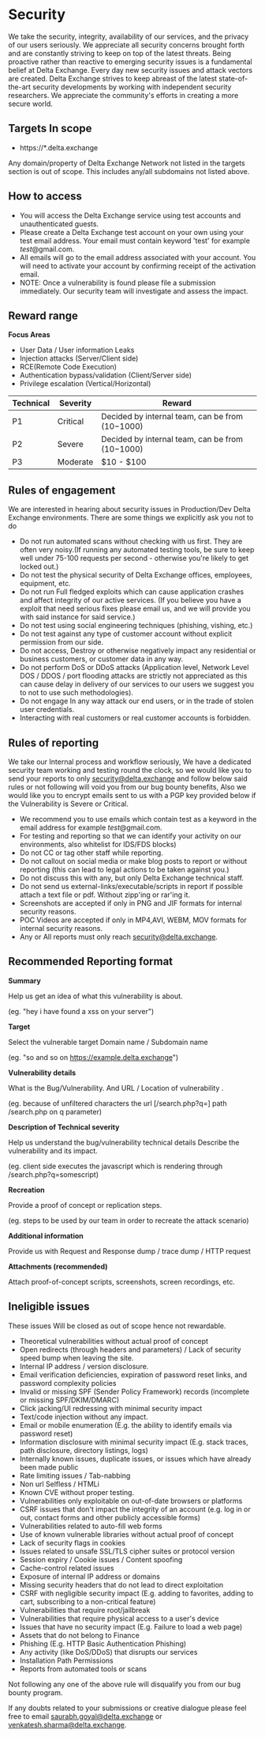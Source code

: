 # Security
We take the security, integrity, availability of our services, and the privacy of our users seriously. We appreciate all security concerns brought forth and are constantly striving to keep on top of the latest threats. Being proactive rather than reactive to emerging security issues is a fundamental belief at Delta Exchange. Every day new security issues and attack vectors are created. Delta Exchange strives to keep abreast of the latest state-of-the-art security developments by working with independent security researchers. We appreciate the community's efforts in creating a more secure world.


## Targets In scope
- https://*.delta.exchange

Any domain/property of Delta Exchange Network not listed in the targets section is out of scope. This includes any/all subdomains not listed above.

## How to access
- You will access the Delta Exchange service using test accounts and unauthenticated guests.
- Please create a Delta Exchange test account on your own using your test email address. Your email must contain keyword 'test' for example *test*@gmail.com. 
- All emails will go to the email address associated with your account. You will need to activate your account by confirming receipt of the activation email.
- NOTE: Once a vulnerability is found please file a submission immediately. Our security team will investigate and assess the impact.

## Reward range
<b>Focus Areas</b>

- User Data / User information Leaks
- Injection attacks (Server/Client side)
- RCE(Remote Code Execution)
- Authentication bypass/validation (Client/Server side)
- Privilege escalation (Vertical/Horizontal)
 

| Technical  | Severity  | Reward |
|---|---|---|
| P1  | Critical  | Decided by internal team, can be from ($10-$1000)  |
| P2  | Severe  | Decided by internal team, can be from ($10-$1000)  |
| P3  | Moderate  |  $10 - $100 |

## Rules of engagement
We are interested in hearing about security issues in Production/Dev Delta Exchange environments. 
There are some things we explicitly ask you not to do

- Do not run automated scans without checking with us first. They are often very noisy.(If running any automated testing tools, be sure to keep well under 75-100 requests per second - otherwise you're likely to get locked out.)
- Do not test the physical security of Delta Exchange offices, employees, equipment, etc.
- Do not run Full fledged exploits which can cause application crashes and affect integrity of our active services. (If you believe you have a exploit that need serious fixes please email us, and we will provide you with said instance for said service.)
- Do not test using social engineering techniques (phishing, vishing, etc.)
- Do not test against any type of customer account without explicit permission from our side.
- Do not access, Destroy or otherwise negatively impact any residential or business customers, or customer data in any way. 
- Do not perform DoS or DDoS attacks (Application level, Network Level DOS / DDOS / port flooding attacks are strictly not appreciated as this can cause delay in delivery of our services to our users we suggest you to not to use such methodologies).
- Do not engage In any way attack our end users, or in the trade of stolen user credentials.
- Interacting with real customers or real customer accounts is forbidden.

## Rules of reporting
We take our Internal process and workflow seriously, We have a dedicated security team working and testing round the clock, so we would like you to send your reports to only security@delta.exchange and follow below said rules or not following will void you from our bug bounty benefits, Also we would like you to encrypt emails sent to us with a PGP key provided below if the Vulnerability is Severe or Critical.

- We recommend you to use emails which contain test as a keyword in the email address for example *test*@gmail.com.
- For testing and reporting so that we can identify your activity on our environments, also whitelist for IDS/FDS blocks)
- Do not CC or tag other staff while reporting.
- Do not callout on social media or make blog posts to report or without reporting (this can lead to legal actions to be taken against you.)
- Do not discuss this with any, but only Delta Exchange technical staff.
- Do not send us external-links/executable/scripts in report if possible attach a text file or pdf. Without zipp'ing or rar'ing it.
- Screenshots are accepted if only in PNG and JIF formats for internal security reasons.
- POC Videos are accepted if only in MP4,AVI, WEBM, MOV formats for internal security reasons.
- Any or All reports must only reach security@delta.exchange.


## Recommended Reporting format
<b>Summary</b>

Help us get an idea of what this vulnerability is about.

(eg. "hey i have found a xss on your server")

<b>Target</b>

Select the vulnerable target Domain name / Subdomain name

(eg. "so and so on https://example.delta.exchange")

<b>Vulnerability details</b>

What is the Bug/Vulnerability. And URL / Location of vulnerability .

(eg. because of unfiltered characters the url [/search.php?q=<here>] path /search.php on q parameter)

<b>Description of Technical severity</b>

Help us understand the bug/vulnerability technical details
Describe the vulnerability and its impact.

(eg. client side executes the javascript which is rendering through /search.php?q=somescript)

<b>Recreation</b>

Provide a proof of concept or replication steps.

(eg. steps to be used by our team in order to recreate the attack scenario)

<b>Additional information</b>

Provide us with Request and Response dump / trace dump / HTTP request 

<b>Attachments (recommended)</b>

Attach proof-of-concept scripts, screenshots, screen recordings, etc.
     
## Ineligible issues
These issues Will be closed as out of scope hence not rewardable.

- Theoretical vulnerabilities without actual proof of concept
- Open redirects (through headers and parameters) / Lack of security speed bump when leaving the site.
- Internal IP address / version disclosure.
- Email verification deficiencies, expiration of password reset links, and password complexity policies
- Invalid or missing SPF (Sender Policy Framework) records (incomplete or missing SPF/DKIM/DMARC)
- Click jacking/UI redressing with minimal security impact
- Text/code injection without any impact.
- Email or mobile enumeration (E.g. the ability to identify emails via password reset)
- Information disclosure with minimal security impact (E.g. stack traces, path disclosure, directory listings, logs)
- Internally known issues, duplicate issues, or issues which have already been made public
- Rate limiting issues / Tab-nabbing
- Non url Selfless / HTMLi 
- Known CVE without proper testing.
- Vulnerabilities only exploitable on out-of-date browsers or platforms
- CSRF issues that don't impact the integrity of an account (e.g. log in or out, contact forms and other publicly accessible forms)
- Vulnerabilities related to auto-fill web forms
- Use of known vulnerable libraries without actual proof of concept
- Lack of security flags in cookies
- Issues related to unsafe SSL/TLS cipher suites or protocol version
- Session expiry / Cookie issues / Content spoofing
- Cache-control related issues
- Exposure of internal IP address or domains
- Missing security headers that do not lead to direct exploitation
- CSRF with negligible security impact (E.g. adding to favorites, adding to cart, subscribing to a non-critical feature)
- Vulnerabilities that require root/jailbreak
- Vulnerabilities that require physical access to a user's device
- Issues that have no security impact (E.g. Failure to load a web page)
- Assets that do not belong to Finance
- Phishing (E.g. HTTP Basic Authentication Phishing)
- Any activity (like DoS/DDoS) that disrupts our services
- Installation Path Permissions
- Reports from automated tools or scans
  
Not following any one of the above rule will disqualify you from our bug bounty program.

If any doubts related to your submissions or creative dialogue please feel free to email saurabh.goyal@delta.exchange or venkatesh.sharma@delta.exchange.
